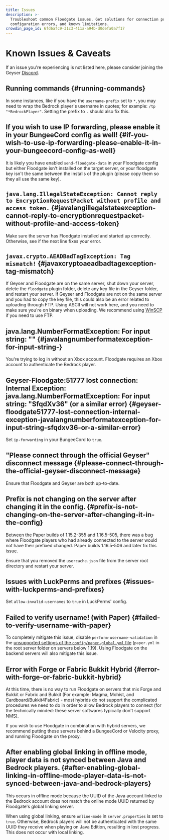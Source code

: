 ```yaml
---
title: Issues
description: >-
  Troubleshoot common Floodgate issues. Get solutions for connection problems,
  configuration errors, and known limitations.
crowdin_page_id: 6fd6afc9-31c3-411a-a94b-d0defa0a7f17
---
```


# Known Issues & Caveats
If an issue you're experiencing is not listed here, please consider joining the Geyser [Discord](http://discord.geysermc.org/).

## Running commands {#running-commands}
In some instances, like if you have the `username-prefix` set to `*`, you may need to wrap the Bedrock player's username in quotes; for example: `/tp "*BedrockPlayer"`. Setting the prefix to `.` should also fix this.

## If you wish to use IP forwarding, please enable it in your BungeeCord config as well! {#if-you-wish-to-use-ip-forwarding-please-enable-it-in-your-bungeecord-config-as-well}
It is likely you have enabled `send-floodgate-data` in your Floodgate config but either Floodgate isn't installed on the target server, or your floodgate key isn't the same between the installs of the plugin (please copy them so they all use the same key).

## `java.lang.IllegalStateException: Cannot reply to EncryptionRequestPacket without profile and access token.` {#javalangillegalstateexception-cannot-reply-to-encryptionrequestpacket-without-profile-and-access-token}

Make sure the server has Floodgate installed and started up correctly. Otherwise, see if the next line fixes your error.

## `javax.crypto.AEADBadTagException: Tag mismatch!` {#javaxcryptoaeadbadtagexception-tag-mismatch}

If Geyser and Floodgate are on the same server, shut down your server, delete the `floodgate` plugin folder, delete any key file in the Geyser folder, and restart your server.
If Geyser and Floodgate are not on the same server and you had to copy the key file, this could also be an error related to uploading through FTP. Using ASCII will not work here, and you need to make sure you're on binary when uploading. We recommend using [WinSCP](https://winscp.net) if you need to use FTP.

## java.lang.NumberFormatException: For input string: "" {#javalangnumberformatexception-for-input-string-}

You're trying to log in without an Xbox account. Floodgate requires an Xbox account to authenticate the Bedrock player.

## Geyser-Floodgate:51777 lost connection: Internal Exception: java.lang.NumberFormatException: For input string: "SfqdXv36" (or a similar error) {#geyser-floodgate51777-lost-connection-internal-exception-javalangnumberformatexception-for-input-string-sfqdxv36-or-a-similar-error}

Set `ip-forwarding` in your BungeeCord to `true`.

## "Please connect through the official Geyser" disconnect message {#please-connect-through-the-official-geyser-disconnect-message}

Ensure that Floodgate and Geyser are both up-to-date.

## Prefix is not changing on the server after changing it in the config. {#prefix-is-not-changing-on-the-server-after-changing-it-in-the-config}

Between the Paper builds of 1.15.2-355 and 1.16.5-505, there was a bug where Floodgate players who had already connected to the server would not have their prefixed changed. Paper builds 1.16.5-506 and later fix this issue.

Ensure that you removed the `usercache.json` file from the server root directory and restart your server.

## Issues with LuckPerms and prefixes {#issues-with-luckperms-and-prefixes}

Set `allow-invalid-usernames` to `true` in LuckPerms' config.

## Failed to verify username! (with Paper) {#failed-to-verify-username-with-paper}

To completely mitigate this issue, disable `perform-username-validation` in the [unsupported settings of the `config/paper-global.yml` file](https://docs.papermc.io/paper/reference/global-configuration#unsupported_settings) (`paper.yml` in the root server folder on servers below 1.19). Using Floodgate on the backend servers will also mitigate this issue.

## Error with Forge or Fabric Bukkit Hybrid {#error-with-forge-or-fabric-bukkit-hybrid}

At this time, there is no way to run Floodgate on servers that mix Forge and Bukkit or Fabric and Bukkit (For example: Magma, Mohist, and Cardboard/Bukkit4Fabric) - most hybrids do not support the complicated procedures we need to do in order to allow Bedrock players to connect (for the technically minded: these server softwares typically don't support NMS). 

If you wish to use Floodgate in combination with hybrid servers, we recommend putting these servers behind a BungeeCord or Velocity proxy, and running Floodgate on the proxy.

## After enabling global linking in offline mode, player data is not synced between Java and Bedrock players. {#after-enabling-global-linking-in-offline-mode-player-data-is-not-synced-between-java-and-bedrock-players}

This occurs in offline mode because the UUID of the Java account linked to the Bedrock account does not match the online mode UUID returned by Floodgate's global linking server.

When using global linking, ensure `online-mode` in `server.properties` is set to `true`. Otherwise, Bedrock players will not be authenticated with the same UUID they receive when playing on Java Edition, resulting in lost progress. This does not occur with local linking.
